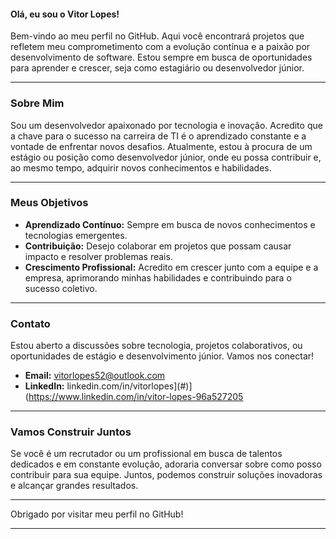 

#### Olá, eu sou o Vitor Lopes!

Bem-vindo ao meu perfil no GitHub. Aqui você encontrará projetos que refletem meu comprometimento com a evolução contínua e a paixão por desenvolvimento de software. Estou sempre em busca de oportunidades para aprender e crescer, seja como estagiário ou desenvolvedor júnior. 

---

### Sobre Mim

Sou um desenvolvedor apaixonado por tecnologia e inovação. Acredito que a chave para o sucesso na carreira de TI é o aprendizado constante e a vontade de enfrentar novos desafios. Atualmente, estou à procura de um estágio ou posição como desenvolvedor júnior, onde eu possa contribuir e, ao mesmo tempo, adquirir novos conhecimentos e habilidades.

---

### Meus Objetivos

- **Aprendizado Contínuo:** Sempre em busca de novos conhecimentos e tecnologias emergentes.
- **Contribuição:** Desejo colaborar em projetos que possam causar impacto e resolver problemas reais.
- **Crescimento Profissional:** Acredito em crescer junto com a equipe e a empresa, aprimorando minhas habilidades e contribuindo para o sucesso coletivo.

---


### Contato

Estou aberto a discussões sobre tecnologia, projetos colaborativos, ou oportunidades de estágio e desenvolvimento júnior. Vamos nos conectar!

- **Email:** vitorlopes52@outlook.com
- **LinkedIn:** linkedin.com/in/vitorlopes](#)](https://www.linkedin.com/in/vitor-lopes-96a527205

---

### Vamos Construir Juntos

Se você é um recrutador ou um profissional em busca de talentos dedicados e em constante evolução, adoraria conversar sobre como posso contribuir para sua equipe. Juntos, podemos construir soluções inovadoras e alcançar grandes resultados.

---

Obrigado por visitar meu perfil no GitHub!

---

